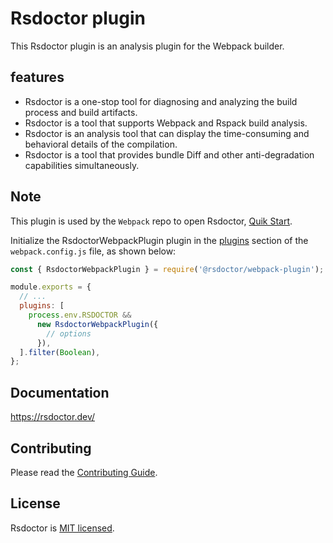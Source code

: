 # Rsdoctor plugin

This Rsdoctor plugin is an analysis plugin for the Webpack builder.

## features

- Rsdoctor is a one-stop tool for diagnosing and analyzing the build process and build artifacts.
- Rsdoctor is a tool that supports Webpack and Rspack build analysis.
- Rsdoctor is an analysis tool that can display the time-consuming and behavioral details of the compilation.
- Rsdoctor is a tool that provides bundle Diff and other anti-degradation capabilities simultaneously.

## Note

This plugin is used by the `Webpack` repo to open Rsdoctor, [Quik Start](https://rsdoctor.dev/guide/start/quick-start).

Initialize the RsdoctorWebpackPlugin plugin in the [plugins](https://webpack.js.org/configuration/plugins/#plugins) section of the `webpack.config.js` file, as shown below:

```js title="webpack.config.js"
const { RsdoctorWebpackPlugin } = require('@rsdoctor/webpack-plugin');

module.exports = {
  // ...
  plugins: [
    process.env.RSDOCTOR &&
      new RsdoctorWebpackPlugin({
        // options
      }),
  ].filter(Boolean),
};
```

## Documentation

https://rsdoctor.dev/

## Contributing

Please read the [Contributing Guide](https://github.com/web-infra-dev/rsdoctor/blob/main/CONTRIBUTING.md).

## License

Rsdoctor is [MIT licensed](https://github.com/web-infra-dev/rsdoctor/blob/main/LICENSE).
